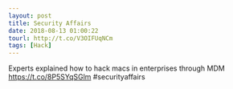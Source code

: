 ```yaml
---
layout: post
title: Security Affairs
date: 2018-08-13 01:00:22
tourl: http://t.co/V3OIFUqNCm
tags: [Hack]
---
```

Experts explained how to hack macs in enterprises through MDM  https://t.co/8P5SYqSGlm #securityaffairs